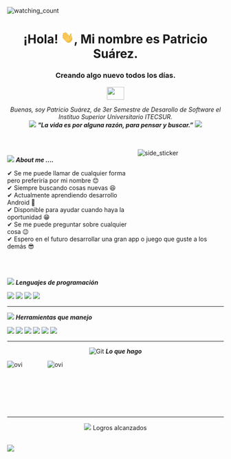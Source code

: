 <p align="center">
  
<p align="left"> 
<img src="https://komarev.com/ghpvc/?username=Upasf05&color=brightgreen" alt="watching_count" />
 </p>

<h1 align="center">¡Hola! <img src="https://raw.githubusercontent.com/ABSphreak/ABSphreak/master/gifs/Hi.gif" width="30px">, Mi nombre es Patricio Suárez. </h1>
<h3 align="center">Creando algo nuevo todos los días. </h3>
<p align="center">
 <a href = "mailto: fcrams2003@gmail.com"><img align="center" src="https://seeklogo.com/images/G/gmail-new-2020-logo-32DBE11BB4-seeklogo.com.png" height="30" width="40" /></a>
</p>
</p>



<p align="center">
  <em>
    Buenas, soy Patricio Suárez, de 3er Semestre de Desarollo de Software el Instituo Superior Universitario ITECSUR.
  </em> 
  <br>
  <img src="https://media.giphy.com/media/gH3LO09IOiZIqePwv9/giphy.gif" width="50" /> <b><i align="center">"La vida es por alguna razón, para pensar y buscar.”</i></b> <img src="https://media.giphy.com/media/qjqUcgIyRjsl2/giphy.gif" width="50" />
</p>
<br><br>
<img align="right" width=200px height=200px alt="side_sticker" src="https://media.giphy.com/media/TEnXkcsHrP4YedChhA/giphy.gif" />

<img src="https://media.giphy.com/media/iY8CRBdQXODJSCERIr/giphy.gif" width="30px">&nbsp;***About me ....***

✔ Se me puede llamar de cualquier forma pero preferiría por mi nombre 😊 <br>
✔ Siempre buscando cosas nuevas 😆<br>
✔ Actualmente aprendiendo desarrollo Android 🥰<br>
✔ Disponible para ayudar cuando haya la oportunidad 😁<br>
✔ Se me puede preguntar sobre cualquier cosa 😉<br>
✔ Espero en el futuro desarrollar una gran app o juego que guste a los demás 😎<br><br><br><br>
 

<img src="https://media.giphy.com/media/iY8CRBdQXODJSCERIr/giphy.gif" width="30px">&nbsp;***Lenguajes de programación***
<p align="left">
  
  <code><img height="50" src="https://img.shields.io/badge/Python-3776AB?style=for-the-badge&logo=python&logoColor=white"></code>
  <code><img height="50" src="https://img.shields.io/badge/C%2B%2B-00599C?style=for-the-badge&logo=c%2B%2B&logoColor=white"></code>
  <code><img height="50" src="https://img.shields.io/badge/Java-ED8B00?style=for-the-badge&logo=openjdk&logoColor=white"></code>
  <code><img height="50" src="https://img.shields.io/badge/Kotlin-0095D5?&style=for-the-badge&logo=kotlin&logoColor=white"></code>

  <hr>
  <p align="center">
    
  <img src="https://media.giphy.com/media/iY8CRBdQXODJSCERIr/giphy.gif" width="30px">&nbsp;***Herramientas que manejo***
<p align="left">
  
  <code><img height="50" src="https://img.shields.io/badge/Windows-0078D6?style=for-the-badge&logo=windows&logoColor=white"></code>
  <code><img height="50" src="https://img.shields.io/badge/Microsoft_Office-D83B01?style=for-the-badge&logo=microsoft-office&logoColor=white"></code>
  <code><img height="50" src="https://img.shields.io/badge/Microsoft_Word-2B579A?style=for-the-badge&logo=microsoft-word&logoColor=white"></code>
  <code><img height="50" src="https://img.shields.io/badge/Linux-FCC624?style=for-the-badge&logo=linux&logoColor=black"></code>
  <code><img height="50" src="https://img.shields.io/badge/freebsd-AB2B28?style=for-the-badge&logo=freebsd&logoColor=white"></code>
  <code><img height="50" src="https://img.shields.io/badge/Android-3DDC84?style=for-the-badge&logo=android&logoColor=white"></code>

  <hr>
  <p align="center">
 <img src="https://media.giphy.com/media/W5eoZHPpUx9sapR0eu/giphy.gif" width="30px" alt="Git"/>&nbsp;<i><b>Lo que hago</b></i></p>
 
<p><img align="left" src="https://github-readme-stats.vercel.app/api/top-langs?username=Upasf05&show_icons=true&locale=en&layout=compact&theme=chartreuse-dark" alt="ovi" /></p>
<p>&nbsp;<img align="right" src="https://github-readme-stats.vercel.app/api?username=Upasf05&show_icons=true&locale=en&theme=chartreuse-dark" alt="ovi" width="410" /></p>
<br><br><br><br><br>

<hr>


<p align="center"><img src="https://media.giphy.com/media/QaMcXSekUWx7aogAUr/giphy.gif" width="30" />&nbsp;Logros alcanzados</p><br>
<img src="https://github-profile-trophy.vercel.app/?username=Upasf05&theme=juicyfresh&no-bg=true" />

